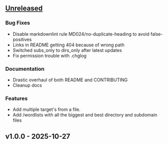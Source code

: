 <!-- markdownlint-disable MD024 -->

<a name="unreleased"></a>
## [Unreleased]

### Bug Fixes
- Disable markdownlint rule MD024/no-duplicate-heading to avoid false-positives
- Links in README getting 404 because of wrong path
- Switched subs_only to dirs_only after latest updates
- Fix permission trouble with .chglog

### Documentation
- Drastic overhaul of both README and CONTRIBUTING
- Cleanup docs

### Features
- Add multiple target's from a file.
- Add /wordlists with all the biggest and best directory and subdomain files


<a name="v1.0.0"></a>
## v1.0.0 - 2025-10-27

[Unreleased]: https://github.com/Schousboe/PyBuster/compare/v1.0.0...HEAD
